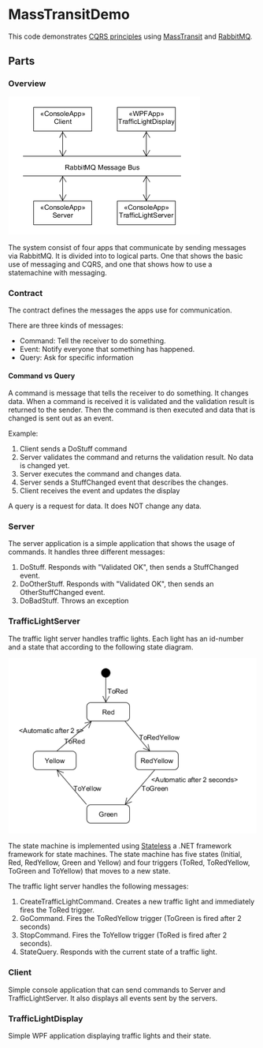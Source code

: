 # MassTransitDemo
This code demonstrates [CQRS principles](http://udidahan.com/2009/12/09/clarified-cqrs/) using [MassTransit](http://masstransit-project.com/) 
and [RabbitMQ](http://www.rabbitmq.com/).

## Parts

### Overview
![Application parts](Overview.png)

The system consist of four apps that communicate by sending messages via RabbitMQ.
It is divided into to logical parts. One that shows the basic use of messaging and CQRS,
and one that shows how to use a statemachine with messaging.


### Contract
The contract defines the messages the apps use for communication.

There are three kinds of messages:
* Command: Tell the receiver to do something.
* Event: Notify everyone that something has happened.
* Query: Ask for specific information

#### Command vs Query

A command is message that tells the receiver to do something. It changes data.
 When a command is received it is validated and the validation result is returned to the sender.
 Then the command is then executed and data that is changed is sent out as an event.
 
 Example:
 1. Client sends a DoStuff command
 2. Server validates the command and returns the validation result. No data is changed yet.
 3. Server executes the command and changes data.
 4. Server sends a StuffChanged event that describes the changes.
 5. Client receives the event and updates the display  

A query is a request for data. It does NOT change any data.

### Server
The server application is a simple application that shows the usage of commands.
It handles three different messages:
1. DoStuff. Responds with "Validated OK", then sends a StuffChanged event.
2. DoOtherStuff. Responds with "Validated OK", then sends an OtherStuffChanged event.
3. DoBadStuff. Throws an exception

### TrafficLightServer
The traffic light server handles traffic lights. Each light has an id-number and a state
that according to the following state diagram. 

![State machine](TrafficLightStateMachine.png)

The state machine is implemented using [Stateless](https://github.com/dotnet-state-machine/stateless)
a .NET framework framework for state machines. 
The state machine has five states (Initial, Red, RedYellow, Green and Yellow) and four triggers
(ToRed, ToRedYellow, ToGreen and ToYellow) that moves to a new state.


The traffic light server handles the following messages:
 1. CreateTrafficLightCommand. Creates a new traffic light and immediately fires the ToRed trigger.
 2. GoCommand. Fires the ToRedYellow trigger (ToGreen is fired after 2 seconds)
 3. StopCommand. Fires the ToYellow trigger (ToRed is fired after 2 seconds).
 4. StateQuery. Responds with the current state of a traffic light.

### Client
Simple console application that can send commands to Server and TrafficLightServer.
It also displays all events sent by the servers.

### TrafficLightDisplay
Simple WPF application displaying traffic lights and their state.

